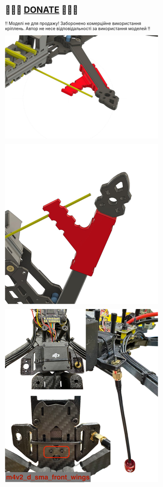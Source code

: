 
# 🍩🍩🍩 [DONATE](https://send.monobank.ua/jar/8GPxyGjM8E) 🍩🍩🍩

‼️ Моделі не для продажу! Заборонено комерційне використання кріплень. Автор не несе відповідальності за використання моделей ‼️

![](/FPV_ANT_mount/1.jpg)

![](/FPV_ANT_mount/2.jpg)

![](/FPV_ANT_mount/sma_wings.png)

